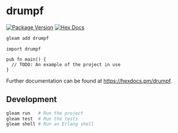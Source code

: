# drumpf

[![Package Version](https://img.shields.io/hexpm/v/drumpf)](https://hex.pm/packages/drumpf)
[![Hex Docs](https://img.shields.io/badge/hex-docs-ffaff3)](https://hexdocs.pm/drumpf/)

```sh
gleam add drumpf
```
```gleam
import drumpf

pub fn main() {
  // TODO: An example of the project in use
}
```

Further documentation can be found at <https://hexdocs.pm/drumpf>.

## Development

```sh
gleam run   # Run the project
gleam test  # Run the tests
gleam shell # Run an Erlang shell
```
